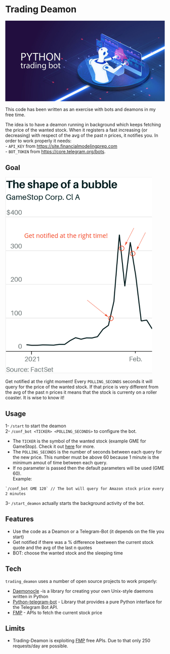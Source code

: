 # Trading Deamon

![](/img/hero.jpg)

This code has been written as an exercise with bots and deamons in my free time.

The idea is to have a deamon running in background which keeps fetching the price of the wanted stock. When it registers a fast increasing (or decreasing) with respect of the avg of the past n prices, it notifies you. 
In order to work properly it needs:<br />
    - `API_KEY` from https://site.financialmodelingprep.com <br />
    - `BOT_TOKEN` from https://core.telegram.org/bots.

## Goal
![bubble](/img/gmeBubble.png)

Get notified at the right moment! 
Every `POLLING_SECONDS` seconds it will query for the price of the wanted stock. If that price is very different from the avg of the past n prices it means that the stock is currenty on a roller coaster. It is wise to know it!
## Usage
1- `/start` to start the deamon <br />
2- `/conf_bot <TICKER> <POLLING_SECONDS>` to configure the bot.
 - The `TICKER` is the symbol of the wanted stock (example GME for GameStop). Check it out [here](https://stockanalysis.com/stocks/) for more.
 - The `POLLING_SECONDS` is the number of seconds between each query for the new price. This number must be above 60 because 1 minute is the minimum amout of time between each query.
 - If no parameter is passed then the default parameters will be used (GME 60). <br />
Example: <br />
 ```
`/conf_bot GME 120` // The bot will query for Amazon stock price every 2 minutes
 ```
3- `/start_deamon` actually starts the background activity of the bot.
## Features

- Use the code as a Deamon or a Telegram-Bot (it depends on the file you start)
- Get notified if there was a % difference beetween the current stock quote and the avg of the last n quotes
- BOT: choose the wanted stock and the sleeping time

## Tech

`trading_deamon` uses a number of open source projects to work properly:

- [Daemonocle](https://pypi.org/project/daemonocle/) -is a library for creating your own Unix-style daemons written in Python
- [Python-telegram-bot](https://github.com/python-telegram-bot/python-telegram-bot#documentation) - Library that provides a pure Python interface for the Telegram Bot API.
- [FMP](https://site.financialmodelingprep.com) - APIs to fetch the current stock price

## Limits
- Trading-Deamon is exploiting [FMP](https://site.financialmodelingprep.com) free APIs. Due to that only 250 requests/day are possible.  